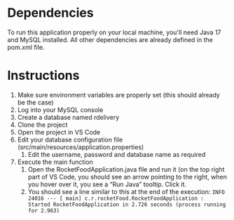 
# Dependencies
To run this application properly on your local machine, you'll need Java 17 and MySQL installed. All other dependencies are already defined in the pom.xml file.

# Instructions
1. Make sure environment variables are properly set (this should already be the case)
2. Log into your MySQL console
3. Create a database named rdelivery
4. Clone the project
5. Open the project in VS Code
6. Edit your database configuration file (src/main/resources/application.properties)
    1. Edit the username, password and database name as required
7. Execute the main function
    1. Open the RocketFoodApplication.java file and run it (on the top right part of VS Code, you should see an arrow pointing to the right, when you hover over it, you see a “Run Java” tooltip. Click it.
    2.  You should see a line similar to this at the end of the execution: `INFO 24016 --- [ main] c.r.rocketFood.RocketFoodApplication : Started RocketFoodApplication in 2.726 seconds (process running for 2.963)`
